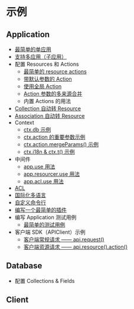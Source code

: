 # 示例

## Application

- [最简单的单应用](./app/single-app.ts)
- [支持多应用（子应用）](./app/multi-app.ts)
- 配置 Resources 和 Actions
  - [最简单的 resource actions](./app/resource-actions/simple.ts)
  - [带默认参数的 Action](./app/resource-actions/action-with-default-options.ts)
  - [使用全局 Action](./app/resource-actions/global-action.ts)
  - [Action 参数的多来源合并](./app/resource-actions/action-merge-params.ts)
  - 内置 Actions 的用法
- [Collection 自动转 Resource](./app/collection2resource.ts)
- [Association 自动转 Resource](./app/association2resource.ts)
- Context
  - [ctx.db 示例](./app/context/ctx.db.ts)
  - [ctx.action 的重要参数示例](./app/context/ctx.action.ts)
  - [ctx.action.mergeParams() 示例](./app/context/ctx.action.mergeParams.ts)
  - [ctx.i18n & ctx.t() 示例](./app/context/ctx.i18n.ts)
- 中间件
  - [app.use 用法](./app/middleware/app.ts)
  - [app.resourcer.use 用法](./app/middleware/resourcer.ts)
  - [app.acl.use 用法](./app/middleware/acl.ts)
- [ACL](./app/acl.ts)
- [国际化多语言](./app/i18n.ts)
- [自定义命令行](./app/custom-command.ts)
- [编写一个最简单的插件](./app/custom-plugin.ts)
- 编写 Application 测试用例
  - [最简单的测试用例](./app/__tests__/app.test.ts)
- 客户端 SDK（APIClient）示例
  - [客户端常规请求 —— api.request()](./api-client/api.request.ts)
  - [客户端资源请求 —— api.resource().action()](./api-client/api.resource.ts)

## Database

- 配置 Collections & Fields

## Client
